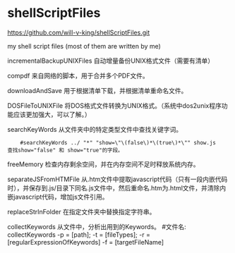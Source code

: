 shellScriptFiles
================
https://github.com/will-v-king/shellScriptFiles.git

my shell script files (most of them are written by me)


incrementalBackupUNIXFiles		自动增量备份UNIX格式文件（需要有清单）

compdf		来自网络的脚本，用于合并多个PDF文件。

downloadAndSave			用于根据清单下载，并根据清单重命名文件。

DOSFileToUNIXFile		将DOS格式文件转换为UNIX格式。（系统中dos2unix程序功能应该更加强大，可以了解。）

searchKeyWords		从文件夹中的特定类型文件中查找关键字词。

		#searchKeyWords ../ "*" "show=\"\(false\)*\(true\)*\"" show.js    查找show="false" 和 show="true"的字段。

freeMemory		检查内存剩余空间，并在内存空间不足时释放系统内存。

separateJSFromHTMFile		从.htm文件中提取javascript代码（只有一段内嵌代码时），并保存到.js/目录下同名.js文件中，然后重命名.htm为.html文件，并清除内嵌javascript代码，增加js文件引用。

replaceStrInFolder		在指定文件夹中替换指定字符串。

collectKeywords		从文件中，分析出用到的Keywords。
		 #文件名: collectKeywords -p = [path]; -t = [fileTypes]; -r = [regularExpressionOfKeywords]  -f = [targetFileName]
